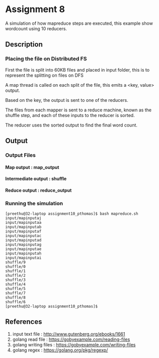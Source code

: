 # Assignment 8

A simulation of how mapreduce steps are executed, this example show wordcount using 10 reducers.

## Description

### Placing the file on Distributed FS

First the file is split into 60KB files and placed in input folder, this is to represent the splitting on files on DFS

A map thread is called on each split of the file, this emits a <key, value> output.

Based on the key, the output is sent to one of the reducers.

The files from each mapper is sent to a reduce machine, known as the shuffle step, and each of these inputs to the reducer is sorted.

The reducer uses the sorted output to find the final word count.

## Output

### Output Files

#### Map output : map_output
#### Intermediate output : shuffle
#### Reduce output : reduce_output

### Running the simulation
```
[preethu@32-laptop assignment10_pthomas]$ bash mapreduce.sh 
input/mapinputaj
input/mapinputaa
input/mapinputab
input/mapinputaf
input/mapinputac
input/mapinputad
input/mapinputag
input/mapinputae
input/mapinputah
input/mapinputai
shuffle/9
shuffle/0
shuffle/1
shuffle/2
shuffle/3
shuffle/4
shuffle/5
shuffle/7
shuffle/8
shuffle/6
[preethu@32-laptop assignment10_pthomas]$ 
```

## References

1. input text file : http://www.gutenberg.org/ebooks/1661
2. golang read file : https://gobyexample.com/reading-files
3. golang writing files : https://gobyexample.com/writing-files
4. golang regex : https://golang.org/pkg/regexp/
